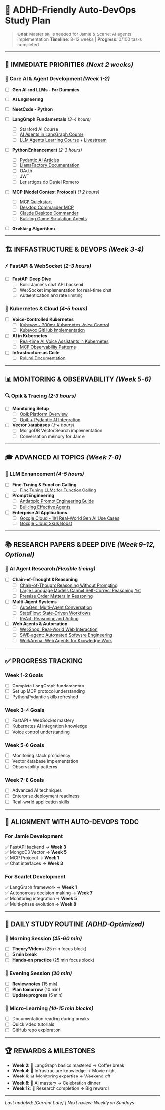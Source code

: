 # 🎯 ADHD-Friendly Auto-DevOps Study Plan

> **Goal**: Master skills needed for Jamie & Scarlet AI agents implementation
> **Timeline**: 8-12 weeks | **Progress**: 0/100 tasks completed

---

## 🚀 **IMMEDIATE PRIORITIES** *(Next 2 weeks)*

### 🤖 **Core AI & Agent Development** *(Week 1-2)*

- [ ] **Gen AI and LLMs - For Dummies**

- [ ] **AI Engineering**

- [ ] **NeetCode - Python**

- [ ] **LangGraph Fundamentals** *(3-4 hours)*
  - [ ] [Stanford AI Course](https://www.youtube.com/playlist?list=PLoROMvodv4rO1NB9TD4iUZ3qghGEGtqNX)
  - [ ] [AI Agents in LangGraph Course](https://www.deeplearning.ai/short-courses/ai-agents-in-langgraph/)
  - [ ] [LLM Agents Learning Course](https://llmagents-learning.org/f24) + [Livestream](https://www.youtube.com/watch?v=0QSU5EMn27I)

- [ ] **Python Enhancement** *(2-3 hours)*
  - [ ] [Pydantic AI Articles](https://pydantic.dev/articles)
  - [ ] [LlamaFactory Documentation](https://llamafactory.readthedocs.io/en/latest/)
  - [ ] OAuth
  - [ ] JWT
  - [ ] Ler artigos do Daniel Romero

- [ ] **MCP (Model Context Protocol)** *(1-2 hours)*
  - [ ] [MCP Quickstart](https://modelcontextprotocol.io/quickstart/user)
  - [ ] [Desktop Commander MCP](https://glama.ai/mcp/servers/@wonderwhy-er/DesktopCommanderMCP)
  - [ ] [Claude Desktop Commander](https://playbooks.com/mcp/mrgnss-claude-desktop-commander)
  - [ ] [Building Game Simulation Agents](https://foo.com)

- [ ] **Grokking Algorithms**

---

## 🏗️ **INFRASTRUCTURE & DEVOPS** *(Week 3-4)*

### ⚡ **FastAPI & WebSocket** *(2-3 hours)*

- [ ] **FastAPI Deep Dive**
  - [ ] Build Jamie's chat API backend
  - [ ] WebSocket implementation for real-time chat
  - [ ] Authentication and rate limiting

### 🚢 **Kubernetes & Cloud** *(4-5 hours)*

- [ ] **Voice-Controlled Kubernetes**
  - [ ] [Kubevox - 200ms Kubernetes Voice Control](https://practical-engineer.ai/kubevox-sub-200ms-kubernetes-voice-control-with-local-llama-3/)
  - [ ] [Kubevox GitHub Implementation](https://github.com/PatrickKalkman/kubevox)

- [ ] **AI in Kubernetes**
  - [ ] [Real-time AI Voice Assistants in Kubernetes](https://medium.com/l7mp-technologies/running-reel-time-ai-voice-assistants-in-kubernetes-136662bd031f)
  - [ ] [MCP Observability Patterns](https://www.byteplus.com/en/topic/542236?title=mcp-observability-patterns-best-practices-tools-for-microservices)

- [ ] **Infrastructure as Code**
  - [ ] [Pulumi Documentation](https://www.pulumi.com/docs/iac/using-pulumi/organizing-projects-stacks/)

---

## 📊 **MONITORING & OBSERVABILITY** *(Week 5-6)*

### 🔍 **Opik & Tracing** *(2-3 hours)*

- [ ] **Monitoring Setup**
  - [ ] [Opik Platform Overview](https://www.comet.com/site/products/opik/)
  - [ ] [Opik + Pydantic AI Integration](https://www.comet.com/docs/opik/tracing/integrations/pydantic-ai)

- [ ] **Vector Databases** *(3-4 hours)*
  - [ ] MongoDB Vector Search implementation
  - [ ] Conversation memory for Jamie

---

## 🎓 **ADVANCED AI TOPICS** *(Week 7-8)*

### 🧠 **LLM Enhancement** *(4-5 hours)*

- [ ] **Fine-Tuning & Function Calling**
  - [ ] [Fine Tuning LLMs for Function Calling](https://www.youtube.com/watch?v=SEZ7j31u67A&t=3074s)

- [ ] **Prompt Engineering**
  - [ ] [Anthropic Prompt Engineering Guide](https://docs.anthropic.com/en/docs/build-with-claude/prompt-engineering/overview)
  - [ ] [Building Effective Agents](https://www.anthropic.com/engineering/building-effective-agents)

- [ ] **Enterprise AI Applications**
  - [ ] [Google Cloud - 101 Real-World Gen AI Use Cases](https://cloud.google.com/transform/101-real-world-generative-ai-use-cases-from-industry-leaders)
  - [ ] [Google Cloud Skills Boost](https://www.cloudskillsboost.google/course_templates/537#)

---

## 📚 **RESEARCH PAPERS & DEEP DIVE** *(Week 9-12, Optional)*

### 🔬 **AI Agent Research** *(Flexible timing)*

- [ ] **Chain-of-Thought & Reasoning**
  - [ ] [Chain-of-Thought Reasoning Without Prompting](https://arxiv.org/abs/2203.02155)
  - [ ] [Large Language Models Cannot Self-Correct Reasoning Yet](https://arxiv.org/abs/2310.01798)
  - [ ] [Premise Order Matters in Reasoning](https://arxiv.org/abs/2309.07688)

- [ ] **Multi-Agent Systems**
  - [ ] [AutoGen: Multi-Agent Conversation](https://arxiv.org/abs/2308.08155)
  - [ ] [StateFlow: State-Driven Workflows](https://arxiv.org/abs/2309.14383)
  - [ ] [ReAct: Reasoning and Acting](https://arxiv.org/abs/2210.03629)

- [ ] **Web Agents & Automation**
  - [ ] [WebShop: Real-World Web Interaction](https://arxiv.org/abs/2207.01206)
  - [ ] [SWE-agent: Automated Software Engineering](https://arxiv.org/abs/2401.07048)
  - [ ] [WorkArena: Web Agents for Knowledge Work](https://arxiv.org/abs/2402.00989)

---

## ✅ **PROGRESS TRACKING**

### **Week 1-2 Goals** 

- [ ] Complete LangGraph fundamentals
- [ ] Set up MCP protocol understanding
- [ ] Python/Pydantic skills refreshed

### **Week 3-4 Goals**

- [ ] FastAPI + WebSocket mastery
- [ ] Kubernetes AI integration knowledge
- [ ] Voice control understanding

### **Week 5-6 Goals**

- [ ] Monitoring stack proficiency
- [ ] Vector database implementation
- [ ] Observability patterns

### **Week 7-8 Goals**

- [ ] Advanced AI techniques
- [ ] Enterprise deployment readiness
- [ ] Real-world application skills

---

## 🎯 **ALIGNMENT WITH AUTO-DEVOPS TODO**

### **For Jamie Development**

✅ FastAPI backend → **Week 3**  
✅ MongoDB Vector → **Week 5**  
✅ MCP Protocol → **Week 1**  
✅ Chat interfaces → **Week 3**

### **For Scarlet Development**

✅ LangGraph framework → **Week 1**  
✅ Autonomous decision-making → **Week 7**  
✅ Monitoring integration → **Week 5**  
✅ Multi-phase evolution → **Week 8**

---

## 📝 **DAILY STUDY ROUTINE** *(ADHD-Optimized)*

### **🌅 Morning Session** *(45-60 min)*

- [ ] **Theory/Videos** (25 min focus block)
- [ ] **5 min break**
- [ ] **Hands-on practice** (25 min focus block)

### **🌆 Evening Session** *(30 min)*

- [ ] **Review notes** (15 min)
- [ ] **Plan tomorrow** (10 min)
- [ ] **Update progress** (5 min)

### **📱 Micro-Learning** *(10-15 min blocks)*

- [ ] Documentation reading during breaks
- [ ] Quick video tutorials
- [ ] GitHub repo exploration

---

## 🏆 **REWARDS & MILESTONES**

- **Week 2**: 🎉 LangGraph basics mastered → Coffee break
- **Week 4**: 🚀 Infrastructure knowledge → Movie night  
- **Week 6**: 📊 Monitoring expertise → Weekend off
- **Week 8**: 🧠 AI mastery → Celebration dinner
- **Week 12**: 🏅 Research completion → Big reward!

---

*Last updated: [Current Date] | Next review: Weekly on Sundays*


